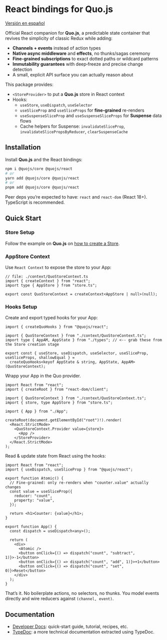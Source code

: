 # React bindings for Quo.js

[Versión en español](./README.es.md)

Official React companion for **Quo.js**, a predictable state container that
revives the simplicity of classic Redux while adding:

- **Channels + events** instead of action types
- **Native async middleware** and **effects**, no thunks/sagas ceremony
- **Fine‑grained subscriptions** to exact dotted paths or wildcard patterns
- **Immutability guarantees** with deep‑freeze and precise change detection
- A small, explicit API surface you can actually reason about

This package provides:

- `<StoreProvider>` to put a **Quo.js** store in React context
- Hooks:
  - `useStore`, `useDispatch`, `useSelector`
  - `useSliceProp` and `useSliceProps` for **fine‑grained** re-renders
  - `useSuspenseSliceProp` and `useSuspenseSliceProps` for **Suspense** data flows
  - Cache helpers for Suspense: `invalidateSliceProp`, `invalidateSlicePropsByReducer`,
    `clearSuspenseCache`

## Installation

Install **Quo.js** and the React bindings:

```bash
npm i @quojs/core @quojs/react
# or
yarn add @quojs/core @quojs/react
# or
pnpm add @quojs/core @quojs/react
```

Peer deps you’re expected to have: `react` and `react-dom` (React 18+). TypeScript is recommended.

## Quick Start

### Store Setup

Follow the example on **Quo.js** on [how to create a Store](../../core/docs/en/core.md#quick-start).

### AppStore Context

Use `React Context` to expose the store to your App:

```tsx
// file: ./context/QuoStoreContext.ts
import { createContext } from "react";
import type { AppStore } from "store.ts";

export const QuoStoreContext = createContext<AppStore | null>(null);
```

### Hooks Setup

Create and export typed hooks for your App:

```tsx
import { createQuoHooks } from "@quojs/react";

import { QuoStoreContext } from "./context/QuoStoreContext.ts";
import type { AppAM, AppState } from "./types"; // <-- grab these from the Store creation stage

export const { useStore, useDispatch, useSelector, useSliceProp, useSliceProps, shallowEqual } =
  createQuoHooks<keyof AppState & string, AppState, AppAM>(QuoStoreContext);
```
Wrapp your App in the Quo provider.

```tsx
import React from "react";
import { createRoot } from "react-dom/client";

import { QuoStoreContext } from "./context/QuoStoreContext.ts";
import { store, type AppStore } from "store.ts";

import { App } from "./App";

createRoot(document.getElementById("root")!).render(
  <React.StrictMode>
    <QuoStoreContext.Provider value={store}>
      <App />
    </StoreProvider>
  </React.StrictMode>
);
```

Read & update state from React using the hooks:

```tsx
import React from "react";
import { useDispatch, useSliceProp } from "@quojs/react";

export function Atomic() {
  // Fine-grained: only re-renders when "counter.value" actually changes
  const value = useSliceProp({
    reducer: "count",
    property: "value",
  });

  return <h1>Counter: {value}</h1>;
}

export function App() {
  const dispatch = useDispatch<any>();

  return (
    <div>
      <Atomic />
      <button onClick={() => dispatch("count", "subtract", 1)}>-1</button>
      <button onClick={() => dispatch("count", "add", 1)}>+1</button>
      <button onClick={() => dispatch("count", "set", 0)}>Reset</button>
    </div>
  );
}
```

That’s it. No boilerplate actions, no selectors, no thunks. You model events directly and wire reducers against `(channel, event)`.

## Documentation

- [Developer Docs](https://docs.quojs.dev/en/v0/react): quick-start guide, tutorial, recipes, etc.
- [TypeDoc](./docs/en/README.md): a more technical documentation extracted using TypeDoc.